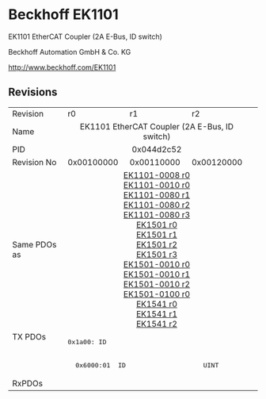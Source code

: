 # Beckhoff EK1101

EK1101 EtherCAT Coupler (2A E-Bus, ID switch)

Beckhoff Automation GmbH & Co. KG

http://www.beckhoff.com/EK1101

## Revisions
<table>
<tr >
<td>Revision</td>
<td>r0</td>
<td>r1</td>
<td>r2</td>
</tr>
<tr >
<td>Name</td>
<td colspan=3 align="center">EK1101 EtherCAT Coupler (2A E-Bus, ID switch)</td>
</tr>
<tr >
<td>PID</td>
<td colspan=3 align="center">0x044d2c52</td>
</tr>
<tr >
<td>Revision No</td>
<td>0x00100000</td>
<td>0x00110000</td>
<td>0x00120000</td>
</tr>
<tr >
<td>Same PDOs as</td>
<td colspan=3 align="center"><a href="EK1101-0008">EK1101-0008 r0</a><br/><a href="EK1101-0010">EK1101-0010 r0</a><br/><a href="EK1101-0080">EK1101-0080 r1</a><br/><a href="EK1101-0080">EK1101-0080 r2</a><br/><a href="EK1101-0080">EK1101-0080 r3</a><br/><a href="EK1501">EK1501 r0</a><br/><a href="EK1501">EK1501 r1</a><br/><a href="EK1501">EK1501 r2</a><br/><a href="EK1501">EK1501 r3</a><br/><a href="EK1501-0010">EK1501-0010 r0</a><br/><a href="EK1501-0010">EK1501-0010 r1</a><br/><a href="EK1501-0010">EK1501-0010 r2</a><br/><a href="EK1501-0100">EK1501-0100 r0</a><br/><a href="EK1541">EK1541 r0</a><br/><a href="EK1541">EK1541 r1</a><br/><a href="EK1541">EK1541 r2</a></td>
</tr>
<tr class="txpdo">
<td rowspan=2 valign=top>TX PDOs</td>
<td colspan=3 align="left"><pre>0x1a00: ID</pre></td>
<td></td>
</tr>
<tr class="txpdo">
<td colspan=3 align="left"><pre>  0x6000:01  ID                    UINT</pre></td>
</tr>
<tr >
<td>RxPDOs</td>
<td colspan=3 align="left"></td>
</tr>
</table>
